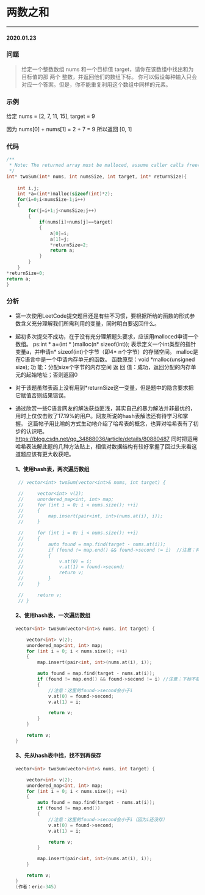 # 两数之和
***
#### 2020.01.23

### 问题
>给定一个整数数组 nums 和一个目标值 target，请你在该数组中找出和为目标值的那 两个 整数，并返回他们的数组下标。
你可以假设每种输入只会对应一个答案。但是，你不能重复利用这个数组中同样的元素。

### 示例
给定 nums = [2, 7, 11, 15], target = 9

因为 nums[0] + nums[1] = 2 + 7 = 9
所以返回 [0, 1]

### 代码
```c
/**
 * Note: The returned array must be malloced, assume caller calls free().
 */
int* twoSum(int* nums, int numsSize, int target, int* returnSize){
    
    int i,j;
    int *a=(int*)malloc(sizeof(int)*2);
    for(i=0;i<numsSize-1;i++)
    {
        for(j=i+1;j<numsSize;j++)
        {
            if(nums[i]+nums[j]==target)
            {
                a[0]=i;
                a[1]=j;
                *returnSize=2;
                return a;
            }
        }
    }
*returnSize=0;
return a;
}
```

### 分析
 - 第一次使用LeetCode提交题目还是有些不习惯，要根据所给的函数的形式参数含义充分理解我们所需利用的变量，同时明白要返回什么。
 - 起初多次提交不成功，在于没有充分理解题头要求，应该用malloced申请一个数组。
   ps:int * a=(int * )malloc(n* sizeof(int)); 表示定义一个int类型的指针变量a，并申请n* sizeof(int)个字节（即4* n个字节）的存储空间。
   malloc是在C语言中是一个申请内存单元的函数。
   函数原型：void *malloc(unsigned size);
   功       能：分配size个字节的内存空间
   返 回  值：成功，返回分配的内存单元的起始地址；否则返回0
 - 对于该题虽然表面上没有用到*returnSize这一变量，但是题中的隐含要求把它赋值否则结果错误。
 - 通过欣赏一些C语言网友的解法获益匪浅，其实自己的暴力解法并非最优的，用时上仅仅击败了17.19%的用户。网友所说的hash表解法还有待学习和掌握。
   这篇帖子用比喻的方式生动地介绍了哈希表的概念，也算对哈希表有了初步的认识吧。https://blog.csdn.net/qq_34888036/article/details/80880487
   同时把运用哈希表法解此题的几种方法贴上，相信对数据结构有较好掌握了回过头来看这道题应该有更大收获吧。
   
   #### 1、使用hash表，两次遍历数组
   ```c++
    // vector<int> twoSum(vector<int>& nums, int target) {

    //     vector<int> v(2);
    //     unordered_map<int, int> map;
    //     for (int i = 0; i < nums.size(); ++i)
    //     {
    //         map.insert(pair<int, int>(nums.at(i), i));
    //     }

    //     for (int i = 0; i < nums.size(); ++i)
    //     {
    //         auto found = map.find(target - nums.at(i));
    //         if (found != map.end() && found->second != i)  //注意：两个元素的下标不能相同  题目：你不能重复利用这个数组中同样的元素。
    //         {
    //             v.at(0) = i;
    //             v.at(1) = found->second;
    //             return v;
    //         }
    //     }

    //     return v;
    // }
    ```

    #### 2、使用hash表，一次遍历数组
    ```c++
    vector<int> twoSum(vector<int>& nums, int target) {

        vector<int> v(2);
        unordered_map<int, int> map;
        for (int i = 0; i < nums.size(); ++i)
        {
            map.insert(pair<int, int>(nums.at(i), i));

            auto found = map.find(target - nums.at(i));
            if (found != map.end() && found->second != i) //注意：下标不能相同  题目：你不能重复利用这个数组中同样的元素。
            {
                //注意：这里的found->second会小于i
                v.at(0) = found->second;
                v.at(1) = i;

                return v;
            }
        }

        return v;
    }
    ```

    #### 3、先从hash表中找，找不到再保存
    ```c++
    vector<int> twoSum(vector<int>& nums, int target) {

        vector<int> v(2);
        unordered_map<int, int> map;
        for (int i = 0; i < nums.size(); ++i)
        {
            auto found = map.find(target - nums.at(i));
            if (found != map.end())
            {
                //注意：这里的found->second会小于i（因为i还没存）
                v.at(0) = found->second;
                v.at(1) = i;

                return v;
            }

            map.insert(pair<int, int>(nums.at(i), i));
        }

        return v;
    }
   (作者：eric-345)
